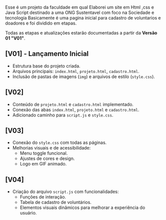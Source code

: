 Esse é um projeto da faculdade em qual Elaborei um site em Html ,css e Java Script  destinado a uma ONG Sustentavel com foco na Sociedade e tecnologia 
Basicamente é uma pagina inicial para cadastro de voluntarios e doadores  e foi dividido em  etapas.


Todas as etapas e atualizações estarão documentadas a partir da **Versão 01 "V01"**.

## [V01] - Lançamento Inicial
- Estrutura base do projeto criada.
- Arquivos principais: `index.html`, `projeto.html`, `cadastro.html`.
- Inclusão de pastas de imagens (`img`) e arquivos de estilo (`style.css`).

## [V02]
- Conteúdo de `projeto.html` e `cadastro.html` implementado.
- Conexão das abas `index.html`, `projeto.html` e `cadastro.html`.
- Adicionado caminho para `script.js` e `style.css`.

## [V03]
- Conexão do `style.css` com todas as páginas.
- Melhorias visuais e de acessibilidade:
  - Menu toggle funcional.
  - Ajustes de cores e design.
  - Logo em GIF animado.

## [V04]
- Criação do arquivo `script.js` com funcionalidades:
  - Funções de interação.
  - Tabela de cadastro de voluntários.
  - Elementos visuais dinâmicos para melhorar a experiência do usuário.


